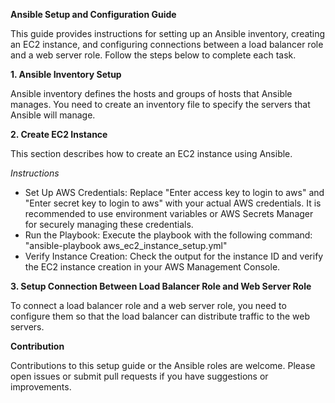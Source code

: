 **Ansible Setup and Configuration Guide**

This guide provides instructions for setting up an Ansible inventory, creating an EC2 instance, and configuring connections between a load balancer role and a web server role. Follow the steps below to complete each task.

**1. Ansible Inventory Setup**

Ansible inventory defines the hosts and groups of hosts that Ansible manages. You need to create an inventory file to specify the servers that Ansible will manage.

**2. Create EC2 Instance**

This section describes how to create an EC2 instance using Ansible.

*Instructions*
- Set Up AWS Credentials: Replace "Enter access key to login to aws" and "Enter secret key to login to aws" with your actual AWS credentials. It is recommended to use environment variables or AWS Secrets Manager for securely managing these credentials.
- Run the Playbook: Execute the playbook with the following command: 
  "ansible-playbook aws_ec2_instance_setup.yml"
- Verify Instance Creation: Check the output for the instance ID and verify the EC2 instance creation in your AWS Management Console.

**3. Setup Connection Between Load Balancer Role and Web Server Role**

To connect a load balancer role and a web server role, you need to configure them so that the load balancer can distribute traffic to the web servers.

**Contribution**

Contributions to this setup guide or the Ansible roles are welcome. Please open issues or submit pull requests if you have suggestions or improvements.
